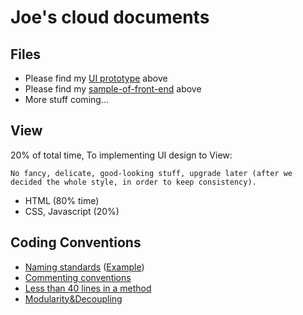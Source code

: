 # Joe's cloud documents

## Files
  - Please find my [UI prototype](https://github.com/sfpprxy/myhub/tree/master/UI%20Prototype) above
  - Please find my [sample-of-front-end](https://github.com/sfpprxy/myhub/tree/master/sample-of-front-end) above
  - More stuff coming...

## View
20% of total time, To implementing UI design to View:
    
    No fancy, delicate, good-looking stuff, upgrade later (after we decided the whole style, in order to keep consistency).

  - HTML (80% time)
  - CSS, Javascript (20%)

## Coding Conventions
  - [Naming standards](https://msdn.microsoft.com/en-us/library/x2dbyw72(v=vs.71).aspx) ([Example](https://raw.githubusercontent.com/sfpprxy/myhub/master/Archive/Project%20C%23%20-%207.png))
  - [Commenting conventions](https://msdn.microsoft.com/zh-cn/library/ff926074.aspx#Anchor_2)
  - [Less than 40 lines in a method](https://raw.githubusercontent.com/sfpprxy/myhub/master/Archive/Project%20C%23%20-%208.png)
  - [Modularity&Decoupling](http://www.answers.com/Q/What_does_Decoupling_mean_in_Object_Oriented_System)
